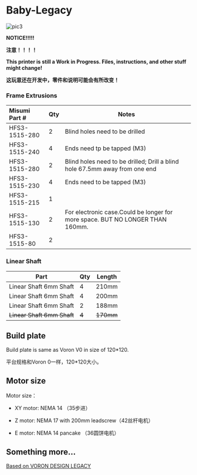 # Baby-Legacy

![pic3](pic/pic3.jpg)

**NOTICE!!!!!**

**注意！！！！**

**This printer is still a Work in Progress. Files, instructions, and other stuff might change!**

**这玩意还在开发中，零件和说明可能会有所改变！**



### Frame Extrusions

Misumi Part #  |Qty | Notes
 :---|----|----
HFS3-1515-280 |2 | Blind holes need to be drilled
HFS3-1515-240 |4 | Ends need tp be tapped (M3) 
HFS3-1515-280 |2 | Blind holes need to be drilled; Drill a blind hole 67.5mm away from one end 
HFS3-1515-230 |4| Ends need to be tapped (M3)
HFS3-1515-215 |1 |
HFS3-1515-130 |2 |For electronic case.Could be longer for more space. BUT NO LONGER THAN 160mm.
HFS3-1515-80 |2 |

### Linear Shaft


Part  | Qty | Length
-----|----|-----
Linear Shaft 6mm Shaft | 4 | 210mm 
Linear Shaft 6mm Shaft | 4 | 200mm 
 Linear Shaft 6mm Shaft | 2    | 188mm  
 ~~Linear Shaft 6mm Shaft~~ | ~~4~~ | ~~170mm~~ 

## Build plate

Build plate is same as Voron V0 in size of 120*120.

平台规格和Voron 0一样，120*120大小。

## Motor size

Motor size：

- XY motor: NEMA 14 （35步进）

- Z motor: NEMA 17 with 200mm leadscrew（42丝杆电机）

- E motor: NEMA 14 pancake （36圆饼电机）



## Something more...





[Based on VORON DESIGN LEGACY](https://github.com/VoronDesign/Voron-Legacy)



